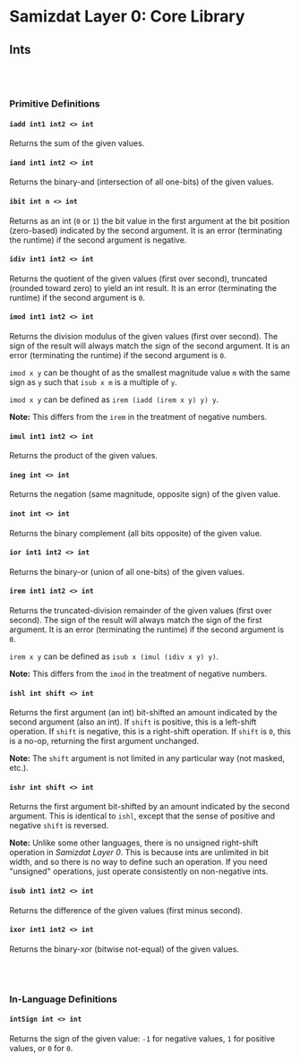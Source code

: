 Samizdat Layer 0: Core Library
==============================

Ints
----

<br><br>
### Primitive Definitions

#### `iadd int1 int2 <> int`

Returns the sum of the given values.

#### `iand int1 int2 <> int`

Returns the binary-and (intersection of all one-bits) of the given values.

#### `ibit int n <> int`

Returns as an int (`0` or `1`) the bit value in the first
argument at the bit position (zero-based) indicated by the second
argument. It is an error (terminating the runtime) if the second
argument is negative.

#### `idiv int1 int2 <> int`

Returns the quotient of the given values (first over second),
truncated (rounded toward zero) to yield an int result. It is an
error (terminating the runtime) if the second argument is `0`.

#### `imod int1 int2 <> int`

Returns the division modulus of the given values (first over
second). The sign of the result will always match the sign of the
second argument. It is an error (terminating the runtime) if the
second argument is `0`.

`imod x y` can be thought of as the smallest magnitude value `m` with
the same sign as `y` such that `isub x m` is a multiple of `y`.

`imod x y` can be defined as `irem (iadd (irem x y) y) y`.

**Note:** This differs from the `irem` in the treatment of negative
numbers.

#### `imul int1 int2 <> int`

Returns the product of the given values.

#### `ineg int <> int`

Returns the negation (same magnitude, opposite sign) of the given
value.

#### `inot int <> int`

Returns the binary complement (all bits opposite) of the given value.

#### `ior int1 int2 <> int`

Returns the binary-or (union of all one-bits) of the given values.

#### `irem int1 int2 <> int`

Returns the truncated-division remainder of the given values (first
over second). The sign of the result will always match the sign of the
first argument. It is an error (terminating the runtime) if the second
argument is `0`.

`irem x y` can be defined as `isub x (imul (idiv x y) y)`.

**Note:** This differs from the `imod` in the treatment of negative
numbers.

#### `ishl int shift <> int`

Returns the first argument (an int) bit-shifted an amount indicated
by the second argument (also an int). If `shift` is positive, this
is a left-shift operation. If `shift` is negative, this is a right-shift
operation. If `shift` is `0`, this is a no-op, returning the first
argument unchanged.

**Note:** The `shift` argument is not limited in any particular way (not
masked, etc.).

#### `ishr int shift <> int`

Returns the first argument bit-shifted by an amount indicated by the
second argument. This is identical to `ishl`, except that the sense of
positive and negative `shift` is reversed.

**Note:** Unlike some other languages, there is no unsigned right-shift
operation in *Samizdat Layer 0*. This is because ints are unlimited
in bit width, and so there is no way to define such an operation. If
you need "unsigned" operations, just operate consistently on
non-negative ints.

#### `isub int1 int2 <> int`

Returns the difference of the given values (first minus second).

#### `ixor int1 int2 <> int`

Returns the binary-xor (bitwise not-equal) of the given values.


<br><br>
### In-Language Definitions

#### `intSign int <> int`

Returns the sign of the given value: `-1` for negative values,
`1` for positive values, or `0` for `0`.
